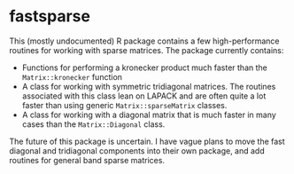 # fastsparse

This (mostly undocumented) R package contains a few high-performance routines for working with sparse matrices. The package currently contains:

- Functions for performing a kronecker product much faster than the `Matrix::kronecker` function
- A class for working with symmetric tridiagonal matrices. The routines associated with this class lean on LAPACK and are often quite a lot faster than using generic `Matrix::sparseMatrix` classes.
- A class for working with a diagonal matrix that is much faster in many cases than the `Matrix::Diagonal` class.

The future of this package is uncertain. I have vague plans to move the fast diagonal and tridiagonal components into their own package, and add routines for general band sparse matrices.

